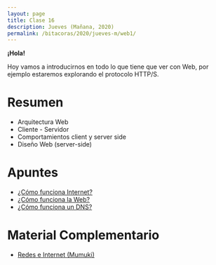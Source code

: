 ```yaml
---
layout: page
title: Clase 16
description: Jueves (Mañana, 2020)
permalink: /bitacoras/2020/jueves-m/web1/
---
```


**¡Hola!**

Hoy vamos a introducirnos en todo lo que tiene que ver con Web, por ejemplo estaremos explorando el protocolo HTTP/S.

# Resumen

- Arquitectura Web
- Cliente - Servidor
- Comportamientos client y server side
- Diseño Web (server-side)

# Apuntes

- [¿Cómo funciona Internet?](https://developer.mozilla.org/es/docs/Learn/Common_questions/How_does_the_Internet_work)
- [¿Cómo funciona la Web?](https://developer.mozilla.org/es/docs/Learn/Getting_started_with_the_web/C%C3%B3mo_funciona_la_Web)
- [¿Cómo funciona un DNS?](https://howdns.works/)

# Material Complementario

- [Redes e Internet (Mumuki)](https://mumuki.io/dds/chapters/246-redes-e-internet)
